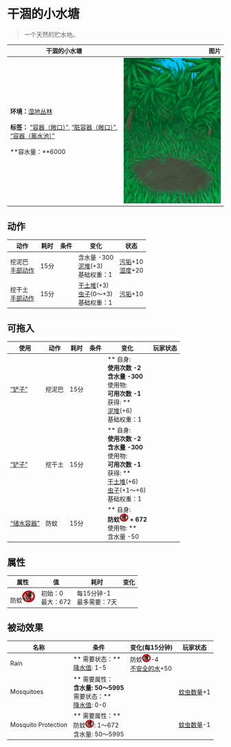 # 干涸的小水塘  
> 一个天然的贮水地。  
  
  干涸的小水塘  |   图片   
 ----  |  ----:   
 **环境：**[湿地丛林](Wetlands.md)<br><br>**标签：**	[“容器（敞口）”](tag_ContainerOpen.md), [“脏容器（敞口）”](tag_ContainerDirty.md), [“容器（蓄水池）”](tag_ContainerReservoir.md)<br><br>**容水量：**6000  |  ![](Sprite/PuddleDry.png)   
  
## 动作  
动作  |  耗时  |  条件  |  变化  |  状态  
----  |  ----  |  ----  |  ----  |  ----  
挖泥巴<br>[手部动作](HandAction.md)  |  15分  |    |  含水量  -300<br>[泥堆](MudPile.md)(+3)<br>基础权重：1<br>  |  [污垢](Filth.md)+10<br>[湿度](Wetness.md)+20  
挖干土<br>[手部动作](HandAction.md)  |  15分  |    |  [干土堆](DirtPile.md)(+3)<br>[虫子](Bugs.md)(0～+3)<br>基础权重：1<br>  |  [污垢](Filth.md)+10  
## 可拖入  
使用  |  动作  |  耗时  |  条件  |  变化  |  玩家状态  
----  |  ----  |  ----  |  ----  |  ----  |  ----  
[“铲子”](tag_Shovel.md)  |  挖泥巴  |  15分  |    |  ** 自身: **<br>使用次数  -2<br>含水量  -300<br>** 使用物: **<br>可用次数  -1<br>** 获得: **<br>[泥堆](MudPile.md)(+6)<br>基础权重：1<br>  |    
[“铲子”](tag_Shovel.md)  |  挖干土  |  15分  |    |  ** 自身: **<br>使用次数  -2<br>含水量  -300<br>** 使用物: **<br>可用次数  -1<br>** 获得: **<br>[干土堆](DirtPile.md)(+6)<br>[虫子](Bugs.md)(+1～+6)<br>基础权重：1<br>  |    
[“储水容器”](tag_WaterContainer.md)  |  防蚊  |  15分  |    |  ** 自身: **<br>防蚊<img decoding="async" src="Sprite/BugsNot.png" href="a.md" style="max-width:20px;max-height:20px;"> + 672<br>** 使用物: **<br>含水量  -50  |    
## 属性   
属性  |  值  |  耗时  |  变化  
----  |  ----  |  ----  |  ----  
防蚊<img decoding="async" src="Sprite/BugsNot.png" href="a.md" style="max-width:30px;max-height:30px;">  |  初始：0<br>最大：672  |  每15分钟-1<br>最多需要：7天  |    
## 被动效果  
名称  |  条件  |  变化(每15分钟)  |  玩家状态  
----  |  ----  |  ----  |  ----  
Rain  |  ** 需要状态：**<br>[降水值](RainValue.md): 1-5  |  防蚊<img decoding="async" src="Sprite/BugsNot.png" href="a.md" style="max-width:20px;max-height:20px;">-4<br>[不安全的水](LQ_WaterUnsafe.md)+50  |    
Mosquitoes  |  ** 需要属性：**<br>含水量: 50～5995<br>** 需要状态：**<br>[降水值](RainValue.md): 0-0  |    |  [蚊虫数量](BugPopulation.md)+1  
Mosquito Protection  |  ** 需要属性：**<br>防蚊<img decoding="async" src="Sprite/BugsNot.png" href="a.md" style="max-width:20px;max-height:20px;">: 1～672<br>含水量: 50～5995  |    |  [蚊虫数量](BugPopulation.md)-1  
